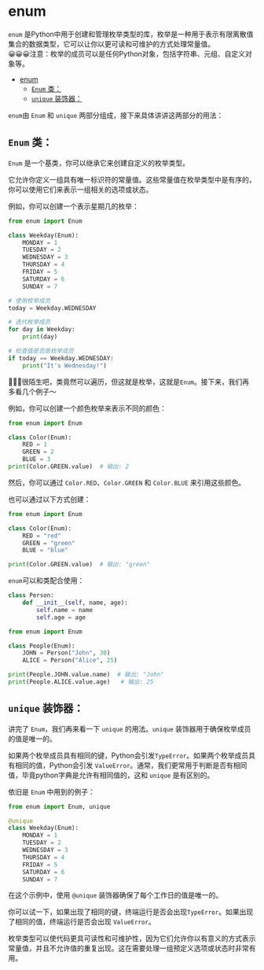 # enum
`enum` 是Python中用于创建和管理枚举类型的库，枚举是一种用于表示有限离散值集合的数据类型，它可以让你以更可读和可维护的方式处理常量值。<br>
😀😀😀注意：枚举的成员可以是任何Python对象，包括字符串、元组、自定义对象等。<br>

- [enum](#enum)
  - [`Enum` 类：](#enum-类)
  - [`unique` 装饰器：](#unique-装饰器)

`enum`由 `Enum` 和 `unique` 两部分组成，接下来具体讲讲这两部分的用法：<br>

## `Enum` 类：
`Enum` 是一个基类，你可以继承它来创建自定义的枚举类型。<br>

它允许你定义一组具有唯一标识符的常量值。这些常量值在枚举类型中是有序的，你可以使用它们来表示一组相关的选项或状态。<br>

例如，你可以创建一个表示星期几的枚举：<br>
```python
from enum import Enum

class Weekday(Enum):
    MONDAY = 1
    TUESDAY = 2
    WEDNESDAY = 3
    THURSDAY = 4
    FRIDAY = 5
    SATURDAY = 6
    SUNDAY = 7

# 使用枚举成员
today = Weekday.WEDNESDAY

# 迭代枚举成员
for day in Weekday:
    print(day)

# 检查值是否是枚举成员
if today == Weekday.WEDNESDAY:
    print("It's Wednesday!")
```
🫠🫠🫠很陌生吧，类竟然可以遍历，但这就是枚举，这就是`Enum`。接下来，我们再多看几个例子～<br>

例如，你可以创建一个颜色枚举来表示不同的颜色：<br>

```python
from enum import Enum

class Color(Enum):
    RED = 1
    GREEN = 2
    BLUE = 3
print(Color.GREEN.value)  # 输出: 2
```

然后，你可以通过 `Color.RED`、`Color.GREEN` 和 `Color.BLUE` 来引用这些颜色。<br>

也可以通过以下方式创建：<br>
```python
from enum import Enum

class Color(Enum):
    RED = "red"
    GREEN = "green"
    BLUE = "blue"

print(Color.GREEN.value)  # 输出: "green"
```

`enum`可以和类配合使用：<br>
```python
class Person:
    def __init__(self, name, age):
        self.name = name
        self.age = age

from enum import Enum

class People(Enum):
    JOHN = Person("John", 30)
    ALICE = Person("Alice", 25)

print(People.JOHN.value.name)  # 输出: "John"
print(People.ALICE.value.age)   # 输出: 25
```

## `unique` 装饰器：
讲完了 `Enum`，我们再来看一下 `unique` 的用法。`unique` 装饰器用于确保枚举成员的值是唯一的。<br>

如果两个枚举成员具有相同的键，Python会引发`TypeError`。如果两个枚举成员具有相同的值，Python会引发 `ValueError`。通常，我们更常用于判断是否有相同值，毕竟python字典是允许有相同值的，这和 `unique` 是有区别的。<br>

依旧是 `Enum` 中用到的例子：<br>

```python
from enum import Enum, unique

@unique
class Weekday(Enum):
    MONDAY = 1
    TUESDAY = 2
    WEDNESDAY = 3
    THURSDAY = 4
    FRIDAY = 5
    SATURDAY = 6
    SUNDAY = 7
```

在这个示例中，使用 `@unique` 装饰器确保了每个工作日的值是唯一的。<br>

你可以试一下，如果出现了相同的键，终端运行是否会出现`TypeError`。如果出现了相同的值，终端运行是否会出现 `ValueError`。<br>

枚举类型可以使代码更具可读性和可维护性，因为它们允许你以有意义的方式表示常量值，并且不允许值的重复出现。这在需要处理一组预定义选项或状态时非常有用。<br>